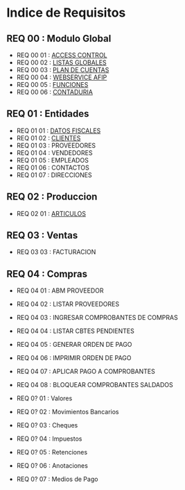 # Indice de Requisitos

## REQ 00 : Modulo Global

- REQ 00 01 : [ACCESS CONTROL](<REQ 00 GLOBAL/REQ 00 01 Access Control.md>)
- REQ 00 02 : [LISTAS GLOBALES](<REQ 00 GLOBAL/REQ 00 02 ListasGlobales.md>)
- REQ 00 03 : [PLAN DE CUENTAS](<REQ 00 GLOBAL/REQ 00 03 Plan de Cuentas.md>)
- REQ 00 04 : [WEBSERVICE AFIP](<REQ 00 GLOBAL/REQ 00 03 Plan de Cuentas.md>)
- REQ 00 05 : [FUNCIONES](<REQ 00 GLOBAL/REQ 00 03 Plan de Cuentas.md>)
- REQ 00 06 : [CONTADURIA](<REQ 00 GLOBAL/REQ 00 03 Plan de Cuentas.md>)

## REQ 01 : Entidades
- REQ 01 01 : [DATOS FISCALES](<REQ 01 ENTIDADES/Req 01 01 Datos Fiscales.md>)
- REQ 01 02 : [CLIENTES](<REQ 01 02 Clientes/Req 01 02 Clientes.md>)
- REQ 01 03 : PROVEEDORES
- REQ 01 04 : VENDEDORES
- REQ 01 05 : EMPLEADOS
- REQ 01 06 : CONTACTOS
- REQ 01 07 : DIRECCIONES

## REQ 02 : Produccion
- REQ 02 01 : [ARTICULOS](<REQ 02 PRODUCCION/REQ 02 01 Articulos.md>)


## REQ 03 : Ventas
- REQ 03 03 : FACTURACION 



## REQ 04 : Compras
- REQ 04 01 : ABM PROVEEDOR
- REQ 04 02 : LISTAR PROVEEDORES
- REQ 04 03 : INGRESAR COMPROBANTES DE COMPRAS
- REQ 04 04 : LISTAR CBTES PENDIENTES
- REQ 04 05 : GENERAR ORDEN DE PAGO
- REQ 04 06 : IMPRIMIR ORDEN DE PAGO
- REQ 04 07 : APLICAR PAGO A COMPROBANTES
- REQ 04 08 : BLOQUEAR COMPROBANTES SALDADOS 

  
- REQ 0? 01 : Valores  
- REQ 0? 02 : Movimientos Bancarios 
- REQ 0? 03 : Cheques 
- REQ 0? 04 : Impuestos
- REQ 0? 05 : Retenciones
- REQ 0? 06 : Anotaciones
- REQ 0? 07 : Medios de Pago
